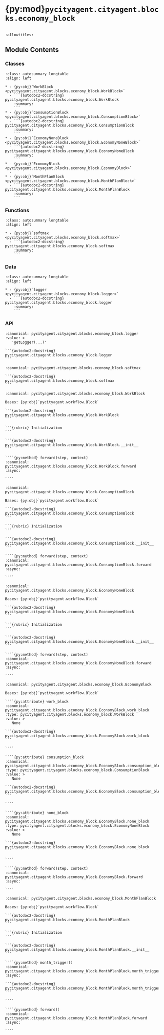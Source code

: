 # {py:mod}`pycityagent.cityagent.blocks.economy_block`

```{py:module} pycityagent.cityagent.blocks.economy_block
```

```{autodoc2-docstring} pycityagent.cityagent.blocks.economy_block
:allowtitles:
```

## Module Contents

### Classes

````{list-table}
:class: autosummary longtable
:align: left

* - {py:obj}`WorkBlock <pycityagent.cityagent.blocks.economy_block.WorkBlock>`
  - ```{autodoc2-docstring} pycityagent.cityagent.blocks.economy_block.WorkBlock
    :summary:
    ```
* - {py:obj}`ConsumptionBlock <pycityagent.cityagent.blocks.economy_block.ConsumptionBlock>`
  - ```{autodoc2-docstring} pycityagent.cityagent.blocks.economy_block.ConsumptionBlock
    :summary:
    ```
* - {py:obj}`EconomyNoneBlock <pycityagent.cityagent.blocks.economy_block.EconomyNoneBlock>`
  - ```{autodoc2-docstring} pycityagent.cityagent.blocks.economy_block.EconomyNoneBlock
    :summary:
    ```
* - {py:obj}`EconomyBlock <pycityagent.cityagent.blocks.economy_block.EconomyBlock>`
  -
* - {py:obj}`MonthPlanBlock <pycityagent.cityagent.blocks.economy_block.MonthPlanBlock>`
  - ```{autodoc2-docstring} pycityagent.cityagent.blocks.economy_block.MonthPlanBlock
    :summary:
    ```
````

### Functions

````{list-table}
:class: autosummary longtable
:align: left

* - {py:obj}`softmax <pycityagent.cityagent.blocks.economy_block.softmax>`
  - ```{autodoc2-docstring} pycityagent.cityagent.blocks.economy_block.softmax
    :summary:
    ```
````

### Data

````{list-table}
:class: autosummary longtable
:align: left

* - {py:obj}`logger <pycityagent.cityagent.blocks.economy_block.logger>`
  - ```{autodoc2-docstring} pycityagent.cityagent.blocks.economy_block.logger
    :summary:
    ```
````

### API

````{py:data} logger
:canonical: pycityagent.cityagent.blocks.economy_block.logger
:value: >
   'getLogger(...)'

```{autodoc2-docstring} pycityagent.cityagent.blocks.economy_block.logger
```

````

````{py:function} softmax(x, gamma=1.0)
:canonical: pycityagent.cityagent.blocks.economy_block.softmax

```{autodoc2-docstring} pycityagent.cityagent.blocks.economy_block.softmax
```
````

`````{py:class} WorkBlock(llm: pycityagent.llm.LLM, memory: pycityagent.memory.Memory, simulator: pycityagent.environment.simulator.Simulator)
:canonical: pycityagent.cityagent.blocks.economy_block.WorkBlock

Bases: {py:obj}`pycityagent.workflow.Block`

```{autodoc2-docstring} pycityagent.cityagent.blocks.economy_block.WorkBlock
```

```{rubric} Initialization
```

```{autodoc2-docstring} pycityagent.cityagent.blocks.economy_block.WorkBlock.__init__
```

````{py:method} forward(step, context)
:canonical: pycityagent.cityagent.blocks.economy_block.WorkBlock.forward
:async:

````

`````

`````{py:class} ConsumptionBlock(llm: pycityagent.llm.LLM, memory: pycityagent.memory.Memory, simulator: pycityagent.environment.simulator.Simulator, economy_client: pycityagent.economy.EconomyClient)
:canonical: pycityagent.cityagent.blocks.economy_block.ConsumptionBlock

Bases: {py:obj}`pycityagent.workflow.Block`

```{autodoc2-docstring} pycityagent.cityagent.blocks.economy_block.ConsumptionBlock
```

```{rubric} Initialization
```

```{autodoc2-docstring} pycityagent.cityagent.blocks.economy_block.ConsumptionBlock.__init__
```

````{py:method} forward(step, context)
:canonical: pycityagent.cityagent.blocks.economy_block.ConsumptionBlock.forward
:async:

````

`````

`````{py:class} EconomyNoneBlock(llm: pycityagent.llm.LLM, memory: pycityagent.memory.Memory)
:canonical: pycityagent.cityagent.blocks.economy_block.EconomyNoneBlock

Bases: {py:obj}`pycityagent.workflow.Block`

```{autodoc2-docstring} pycityagent.cityagent.blocks.economy_block.EconomyNoneBlock
```

```{rubric} Initialization
```

```{autodoc2-docstring} pycityagent.cityagent.blocks.economy_block.EconomyNoneBlock.__init__
```

````{py:method} forward(step, context)
:canonical: pycityagent.cityagent.blocks.economy_block.EconomyNoneBlock.forward
:async:

````

`````

`````{py:class} EconomyBlock(llm: pycityagent.llm.LLM, memory: pycityagent.memory.Memory, simulator: pycityagent.environment.simulator.Simulator, economy_client: pycityagent.economy.EconomyClient)
:canonical: pycityagent.cityagent.blocks.economy_block.EconomyBlock

Bases: {py:obj}`pycityagent.workflow.Block`

````{py:attribute} work_block
:canonical: pycityagent.cityagent.blocks.economy_block.EconomyBlock.work_block
:type: pycityagent.cityagent.blocks.economy_block.WorkBlock
:value: >
   None

```{autodoc2-docstring} pycityagent.cityagent.blocks.economy_block.EconomyBlock.work_block
```

````

````{py:attribute} consumption_block
:canonical: pycityagent.cityagent.blocks.economy_block.EconomyBlock.consumption_block
:type: pycityagent.cityagent.blocks.economy_block.ConsumptionBlock
:value: >
   None

```{autodoc2-docstring} pycityagent.cityagent.blocks.economy_block.EconomyBlock.consumption_block
```

````

````{py:attribute} none_block
:canonical: pycityagent.cityagent.blocks.economy_block.EconomyBlock.none_block
:type: pycityagent.cityagent.blocks.economy_block.EconomyNoneBlock
:value: >
   None

```{autodoc2-docstring} pycityagent.cityagent.blocks.economy_block.EconomyBlock.none_block
```

````

````{py:method} forward(step, context)
:canonical: pycityagent.cityagent.blocks.economy_block.EconomyBlock.forward
:async:

````

`````

`````{py:class} MonthPlanBlock(llm: pycityagent.llm.LLM, memory: pycityagent.memory.Memory, simulator: pycityagent.environment.simulator.Simulator, economy_client: pycityagent.economy.EconomyClient)
:canonical: pycityagent.cityagent.blocks.economy_block.MonthPlanBlock

Bases: {py:obj}`pycityagent.workflow.Block`

```{autodoc2-docstring} pycityagent.cityagent.blocks.economy_block.MonthPlanBlock
```

```{rubric} Initialization
```

```{autodoc2-docstring} pycityagent.cityagent.blocks.economy_block.MonthPlanBlock.__init__
```

````{py:method} month_trigger()
:canonical: pycityagent.cityagent.blocks.economy_block.MonthPlanBlock.month_trigger
:async:

```{autodoc2-docstring} pycityagent.cityagent.blocks.economy_block.MonthPlanBlock.month_trigger
```

````

````{py:method} forward()
:canonical: pycityagent.cityagent.blocks.economy_block.MonthPlanBlock.forward
:async:

````

`````
